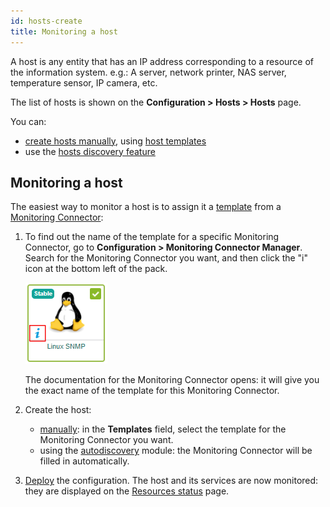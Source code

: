```yaml
---
id: hosts-create
title: Monitoring a host
---
```


A host is any entity that has an IP address corresponding to a resource of the information system. e.g.: A server, network printer, NAS server, temperature sensor, IP camera, etc.

The list of hosts is shown on the **Configuration > Hosts > Hosts** page.

You can:
- [create hosts manually](hosts.md), using [host templates](hosts-templates.md)
- use the [hosts discovery feature](../discovery/introduction.md)

## Monitoring a host

The easiest way to monitor a host is to assign it a [template](hosts-templates.md) from a [Monitoring Connector](../pluginpacks.md): 

1. To find out the name of the template for a specific Monitoring Connector, go to **Configuration > Monitoring Connector Manager**. Search for the Monitoring Connector you want, and then click the "i" icon at the bottom left of the pack.

    ![image](../../assets/configuration/pluginpacks/doc.png)

    The documentation for the Monitoring Connector opens: it will give you the exact name of the template for this Monitoring Connector.

2. Create the host:
    - [manually](hosts.md): in the **Templates** field, select the template for the Monitoring Connector you want.
    - using the [autodiscovery](../discovery/hosts-discovery.md) module: the Monitoring Connector will be filled in automatically.

3. [Deploy](../monitoring-servers/deploying-a-configuration.md) the configuration. The host and its services are now monitored: they are 
displayed on the [Resources status](../../alerts-notifications/resources-status.md) page.